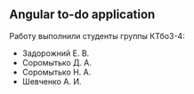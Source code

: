 ## Angular to-do application

Работу выполнили студенты группы КТбо3-4:
* Задорожний Е. В.
* Соромытько Д. А.
* Соромытько Н. А.
* Шевченко А. И.

